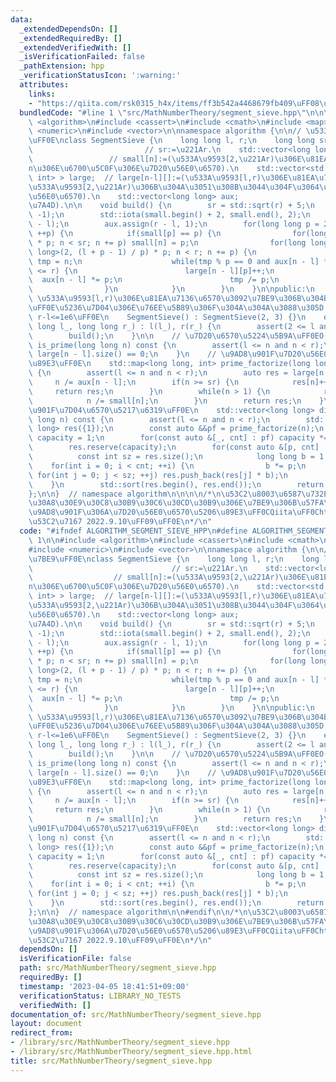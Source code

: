 ```yaml
---
data:
  _extendedDependsOn: []
  _extendedRequiredBy: []
  _extendedVerifiedWith: []
  _isVerificationFailed: false
  _pathExtension: hpp
  _verificationStatusIcon: ':warning:'
  attributes:
    links:
    - "https://qiita.com/rsk0315_h4x/items/ff3b542a4468679fb409\uFF08\u53C2\u7167"
  bundledCode: "#line 1 \"src/MathNumberTheory/segment_sieve.hpp\"\n\n\n\n#include\
    \ <algorithm>\n#include <cassert>\n#include <cmath>\n#include <map>\n#include\
    \ <numeric>\n#include <vector>\n\nnamespace algorithm {\n\n// \u533A\u9593\u7BE9\
    \uFF0E\nclass SegmentSieve {\n    long long l, r;\n    long long sr;         \
    \                         // sr:=\u221Ar.\n    std::vector<long long> small; \
    \                 // small[n]:=(\u533A\u9593[2,\u221Ar)\u306E\u81EA\u7136\u6570\
    n\u306E\u6700\u5C0F\u306E\u7D20\u56E0\u6570).\n    std::vector<std::map<long long,\
    \ int> > large;  // large[n-l][]:=(\u533A\u9593[l,r)\u306E\u81EA\u7136\u6570n\u306E\
    \u533A\u9593[2,\u221Ar)\u306B\u304A\u3051\u308B\u3044\u304F\u3064\u304B\u306E\u7D20\
    \u56E0\u6570).\n    std::vector<long long> aux;                    // aux[n-l]:=(large[n-l][]\u306E\
    \u7A4D).\n\n    void build() {\n        sr = std::sqrt(r) + 5;\n        small.assign(sr,\
    \ -1);\n        std::iota(small.begin() + 2, small.end(), 2);\n        large.resize(r\
    \ - l);\n        aux.assign(r - l, 1);\n        for(long long p = 2; p * p < r;\
    \ ++p) {\n            if(small[p] == p) {\n                for(long long n = p\
    \ * p; n < sr; n += p) small[n] = p;\n                for(long long n = std::max<long\
    \ long>(2, (l + p - 1) / p) * p; n < r; n += p) {\n                    long long\
    \ tmp = n;\n                    while(tmp % p == 0 and aux[n - l] * aux[n - l]\
    \ <= r) {\n                        large[n - l][p]++;\n                      \
    \  aux[n - l] *= p;\n                        tmp /= p;\n                    }\n\
    \                }\n            }\n        }\n    }\n\npublic:\n    // constructor.\
    \ \u533A\u9593[l,r)\u306E\u81EA\u7136\u6570\u3092\u7BE9\u306B\u304B\u3051\u308B\
    \uFF0E\u5236\u7D04\u306E\u76EE\u5B89\u306F\u304A\u304A\u3088\u305D 2<=l<r<=1e12,\
    \ r-l<=1e6\uFF0E\n    SegmentSieve() : SegmentSieve(2, 3) {}\n    explicit SegmentSieve(long\
    \ long l_, long long r_) : l(l_), r(r_) {\n        assert(2 <= l and l < r);\n\
    \        build();\n    }\n\n    // \u7D20\u6570\u5224\u5B9A\uFF0EO(1).\n    bool\
    \ is_prime(long long n) const {\n        assert(l <= n and n < r);\n        return\
    \ large[n - l].size() == 0;\n    }\n    // \u9AD8\u901F\u7D20\u56E0\u6570\u5206\
    \u89E3\uFF0E\n    std::map<long long, int> prime_factorize(long long n) const\
    \ {\n        assert(l <= n and n < r);\n        auto res = large[n - l];\n   \
    \     n /= aux[n - l];\n        if(n >= sr) {\n            res[n]++;\n       \
    \     return res;\n        }\n        while(n > 1) {\n            res[small[n]]++;\n\
    \            n /= small[n];\n        }\n        return res;\n    }\n    // \u9AD8\
    \u901F\u7D04\u6570\u5217\u6319\uFF0E\n    std::vector<long long> divisors(long\
    \ long n) const {\n        assert(l <= n and n < r);\n        std::vector<long\
    \ long> res({1});\n        const auto &&pf = prime_factorize(n);\n        int\
    \ capacity = 1;\n        for(const auto &[_, cnt] : pf) capacity *= (cnt + 1);\n\
    \        res.reserve(capacity);\n        for(const auto &[p, cnt] : pf) {\n  \
    \          const int sz = res.size();\n            long long b = 1;\n        \
    \    for(int i = 0; i < cnt; ++i) {\n                b *= p;\n               \
    \ for(int j = 0; j < sz; ++j) res.push_back(res[j] * b);\n            }\n    \
    \    }\n        std::sort(res.begin(), res.end());\n        return res;\n    }\n\
    };\n\n}  // namespace algorithm\n\n\n\n/*\n\u53C2\u8003\u6587\u732E\n- rsk0315_h4x\uFF0C\
    \u30A8\u30E9\u30C8\u30B9\u30C6\u30CD\u30B9\u306E\u7BE9\u306B\u57FA\u3065\u304F\
    \u9AD8\u901F\u306A\u7D20\u56E0\u6570\u5206\u89E3\uFF0CQiita\uFF0Chttps://qiita.com/rsk0315_h4x/items/ff3b542a4468679fb409\uFF08\
    \u53C2\u7167 2022.9.10\uFF09\uFF0E\n*/\n"
  code: "#ifndef ALGORITHM_SEGMENT_SIEVE_HPP\n#define ALGORITHM_SEGMENT_SIEVE_HPP\
    \ 1\n\n#include <algorithm>\n#include <cassert>\n#include <cmath>\n#include <map>\n\
    #include <numeric>\n#include <vector>\n\nnamespace algorithm {\n\n// \u533A\u9593\
    \u7BE9\uFF0E\nclass SegmentSieve {\n    long long l, r;\n    long long sr;   \
    \                               // sr:=\u221Ar.\n    std::vector<long long> small;\
    \                  // small[n]:=(\u533A\u9593[2,\u221Ar)\u306E\u81EA\u7136\u6570\
    n\u306E\u6700\u5C0F\u306E\u7D20\u56E0\u6570).\n    std::vector<std::map<long long,\
    \ int> > large;  // large[n-l][]:=(\u533A\u9593[l,r)\u306E\u81EA\u7136\u6570n\u306E\
    \u533A\u9593[2,\u221Ar)\u306B\u304A\u3051\u308B\u3044\u304F\u3064\u304B\u306E\u7D20\
    \u56E0\u6570).\n    std::vector<long long> aux;                    // aux[n-l]:=(large[n-l][]\u306E\
    \u7A4D).\n\n    void build() {\n        sr = std::sqrt(r) + 5;\n        small.assign(sr,\
    \ -1);\n        std::iota(small.begin() + 2, small.end(), 2);\n        large.resize(r\
    \ - l);\n        aux.assign(r - l, 1);\n        for(long long p = 2; p * p < r;\
    \ ++p) {\n            if(small[p] == p) {\n                for(long long n = p\
    \ * p; n < sr; n += p) small[n] = p;\n                for(long long n = std::max<long\
    \ long>(2, (l + p - 1) / p) * p; n < r; n += p) {\n                    long long\
    \ tmp = n;\n                    while(tmp % p == 0 and aux[n - l] * aux[n - l]\
    \ <= r) {\n                        large[n - l][p]++;\n                      \
    \  aux[n - l] *= p;\n                        tmp /= p;\n                    }\n\
    \                }\n            }\n        }\n    }\n\npublic:\n    // constructor.\
    \ \u533A\u9593[l,r)\u306E\u81EA\u7136\u6570\u3092\u7BE9\u306B\u304B\u3051\u308B\
    \uFF0E\u5236\u7D04\u306E\u76EE\u5B89\u306F\u304A\u304A\u3088\u305D 2<=l<r<=1e12,\
    \ r-l<=1e6\uFF0E\n    SegmentSieve() : SegmentSieve(2, 3) {}\n    explicit SegmentSieve(long\
    \ long l_, long long r_) : l(l_), r(r_) {\n        assert(2 <= l and l < r);\n\
    \        build();\n    }\n\n    // \u7D20\u6570\u5224\u5B9A\uFF0EO(1).\n    bool\
    \ is_prime(long long n) const {\n        assert(l <= n and n < r);\n        return\
    \ large[n - l].size() == 0;\n    }\n    // \u9AD8\u901F\u7D20\u56E0\u6570\u5206\
    \u89E3\uFF0E\n    std::map<long long, int> prime_factorize(long long n) const\
    \ {\n        assert(l <= n and n < r);\n        auto res = large[n - l];\n   \
    \     n /= aux[n - l];\n        if(n >= sr) {\n            res[n]++;\n       \
    \     return res;\n        }\n        while(n > 1) {\n            res[small[n]]++;\n\
    \            n /= small[n];\n        }\n        return res;\n    }\n    // \u9AD8\
    \u901F\u7D04\u6570\u5217\u6319\uFF0E\n    std::vector<long long> divisors(long\
    \ long n) const {\n        assert(l <= n and n < r);\n        std::vector<long\
    \ long> res({1});\n        const auto &&pf = prime_factorize(n);\n        int\
    \ capacity = 1;\n        for(const auto &[_, cnt] : pf) capacity *= (cnt + 1);\n\
    \        res.reserve(capacity);\n        for(const auto &[p, cnt] : pf) {\n  \
    \          const int sz = res.size();\n            long long b = 1;\n        \
    \    for(int i = 0; i < cnt; ++i) {\n                b *= p;\n               \
    \ for(int j = 0; j < sz; ++j) res.push_back(res[j] * b);\n            }\n    \
    \    }\n        std::sort(res.begin(), res.end());\n        return res;\n    }\n\
    };\n\n}  // namespace algorithm\n\n#endif\n\n/*\n\u53C2\u8003\u6587\u732E\n- rsk0315_h4x\uFF0C\
    \u30A8\u30E9\u30C8\u30B9\u30C6\u30CD\u30B9\u306E\u7BE9\u306B\u57FA\u3065\u304F\
    \u9AD8\u901F\u306A\u7D20\u56E0\u6570\u5206\u89E3\uFF0CQiita\uFF0Chttps://qiita.com/rsk0315_h4x/items/ff3b542a4468679fb409\uFF08\
    \u53C2\u7167 2022.9.10\uFF09\uFF0E\n*/\n"
  dependsOn: []
  isVerificationFile: false
  path: src/MathNumberTheory/segment_sieve.hpp
  requiredBy: []
  timestamp: '2023-04-05 18:41:51+09:00'
  verificationStatus: LIBRARY_NO_TESTS
  verifiedWith: []
documentation_of: src/MathNumberTheory/segment_sieve.hpp
layout: document
redirect_from:
- /library/src/MathNumberTheory/segment_sieve.hpp
- /library/src/MathNumberTheory/segment_sieve.hpp.html
title: src/MathNumberTheory/segment_sieve.hpp
---
```

